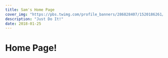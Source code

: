 ```yaml
---
title: Sam's Home Page
cover_img: "https://pbs.twimg.com/profile_banners/286828407/1520186261/1500x500"
description: "Just Do It!"
date: 2018-01-25
---
```


# Home Page!

<!-- 
layout: post
categories:
- tutorial
tags:
- hexo
- tutorial -->